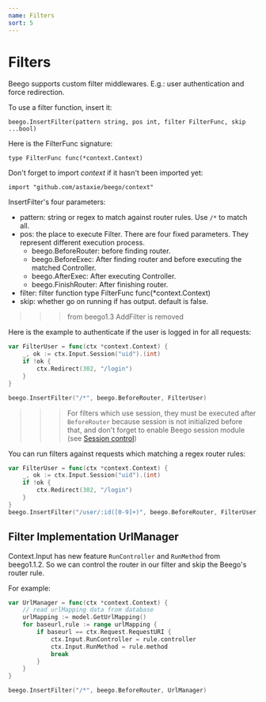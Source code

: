 ```yaml
---
name: Filters
sort: 5
---
```


# Filters

Beego supports custom filter middlewares. E.g.: user authentication and force redirection.

To use a filter function, insert it:

	beego.InsertFilter(pattern string, pos int, filter FilterFunc, skip ...bool)

Here is the FilterFunc signature:

	type FilterFunc func(*context.Context)

Don't forget to import *context* if it hasn't been imported yet:

	import "github.com/astaxie/beego/context"

InsertFilter's four parameters:

- pattern: string or regex to match against router rules. Use `/*` to match all.
- pos: the place to execute Filter. There are four fixed parameters. They represent different execution process.
 	- beego.BeforeRouter: before finding router.
	- beego.BeforeExec: After finding router and before executing the matched Controller.
	- beego.AfterExec: After executing Controller.
	- beego.FinishRouter: After finishing router.
- filter: filter function type FilterFunc func(*context.Context)
- skip: whether go on running if has output. default is false.

>>> from beego1.3 AddFilter is removed

Here is the example to authenticate if the user is logged in for all requests:

```go
var FilterUser = func(ctx *context.Context) {
    _, ok := ctx.Input.Session("uid").(int)
    if !ok {
        ctx.Redirect(302, "/login")
    }
}

beego.InsertFilter("/*", beego.BeforeRouter, FilterUser)
```

>>>For filters which use session, they must be executed after `BeforeRouter` because session is not initialized before that, and don't forget to enable Beego session module (see [Session control](../controller/session.md))


You can run filters against requests which matching a regex router rules:

```go
var FilterUser = func(ctx *context.Context) {
    _, ok := ctx.Input.Session("uid").(int)
    if !ok {
        ctx.Redirect(302, "/login")
    }
}
beego.InsertFilter("/user/:id([0-9]+)", beego.BeforeRouter, FilterUser)
```
## Filter Implementation UrlManager
Context.Input has new feature `RunController` and `RunMethod` from beego1.1.2. So we can control the router in our filter and skip the Beego's router rule.

For example:

```go
var UrlManager = func(ctx *context.Context) {
    // read urlMapping data from database
	urlMapping := model.GetUrlMapping()
	for baseurl,rule := range urlMapping {
		if baseurl == ctx.Request.RequestURI {
			ctx.Input.RunController = rule.controller
			ctx.Input.RunMethod = rule.method
			break
		}
	}
}

beego.InsertFilter("/*", beego.BeforeRouter, UrlManager)
```
